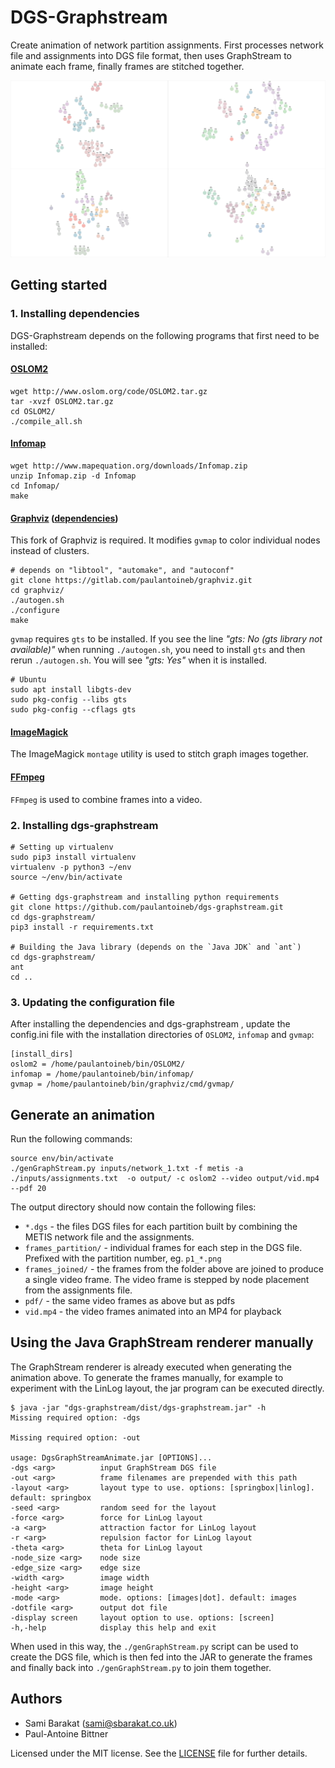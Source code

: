 # DGS-Graphstream

Create animation of network partition assignments. First processes network file and assignments into DGS file format, then uses GraphStream to animate each frame, finally frames are stitched together.

![screenshot](./samples/4_partitions.svg)

## Getting started

### 1. Installing dependencies

DGS-Graphstream depends on the following programs that first need to be installed:

#### [OSLOM2](http://www.oslom.org/software.htm)

```shell
wget http://www.oslom.org/code/OSLOM2.tar.gz
tar -xvzf OSLOM2.tar.gz
cd OSLOM2/
./compile_all.sh
```

#### [Infomap](http://www.mapequation.org/code.html#Linux)

```shell
wget http://www.mapequation.org/downloads/Infomap.zip
unzip Infomap.zip -d Infomap
cd Infomap/
make
```

#### [Graphviz](https://gitlab.com/paulantoineb/graphviz) ([dependencies](https://graphviz.gitlab.io/_pages/Download/Download_source.html))

This fork of Graphviz is required. It modifies `gvmap` to color individual nodes instead of clusters.

```shell
# depends on "libtool", "automake", and "autoconf"
git clone https://gitlab.com/paulantoineb/graphviz.git
cd graphviz/
./autogen.sh
./configure
make
```

`gvmap` requires `gts` to be installed. If you see the line *"gts: No (gts library not available)"* when running `./autogen.sh`, you need to install `gts` and then rerun `./autogen.sh`. You will see *"gts: Yes"* when it is installed.

```shell
# Ubuntu
sudo apt install libgts-dev
sudo pkg-config --libs gts
sudo pkg-config --cflags gts
```

#### [ImageMagick](https://www.imagemagick.org/script/install-source.php#unix)

The ImageMagick `montage` utility is used to stitch graph images together.

#### [FFmpeg](https://www.ffmpeg.org/download.html)

`FFmpeg` is used to combine frames into a video.

### 2. Installing dgs-graphstream    

```shell
# Setting up virtualenv
sudo pip3 install virtualenv
virtualenv -p python3 ~/env
source ~/env/bin/activate

# Getting dgs-graphstream and installing python requirements
git clone https://github.com/paulantoineb/dgs-graphstream.git
cd dgs-graphstream/
pip3 install -r requirements.txt

# Building the Java library (depends on the `Java JDK` and `ant`)
cd dgs-graphstream/
ant
cd ..
```

### 3. Updating the configuration file

After installing the dependencies and dgs-graphstream , update the config.ini file with the installation directories of `OSLOM2`, `infomap` and `gvmap`:
```
[install_dirs]
oslom2 = /home/paulantoineb/bin/OSLOM2/
infomap = /home/paulantoineb/bin/infomap/
gvmap = /home/paulantoineb/bin/graphviz/cmd/gvmap/
```

## Generate an animation

Run the following commands:
```shell
source env/bin/activate
./genGraphStream.py inputs/network_1.txt -f metis -a ./inputs/assignments.txt  -o output/ -c oslom2 --video output/vid.mp4 --pdf 20  
```

The output directory should now contain the following files:
* `*.dgs` - the files DGS files for each partition built by combining the METIS network file and the assignments.
* `frames_partition/` - individual frames for each step in the DGS file. Prefixed with the partition number, eg. `p1_*.png`
* `frames_joined/` - the frames from the folder above are joined to produce a single video frame. The video frame is stepped by node placement from the assignments file.
* `pdf/` - the same video frames as above but as pdfs
* `vid.mp4` - the video frames animated into an MP4 for playback

## Using the Java GraphStream renderer manually

The GraphStream renderer is already executed when generating the animation above. To generate the frames manually,
for example to experiment with the LinLog layout, the jar program can be executed directly.

```
$ java -jar "dgs-graphstream/dist/dgs-graphstream.jar" -h
Missing required option: -dgs

Missing required option: -out

usage: DgsGraphStreamAnimate.jar [OPTIONS]...
-dgs <arg>          input GraphStream DGS file
-out <arg>          frame filenames are prepended with this path
-layout <arg>       layout type to use. options: [springbox|linlog]. default: springbox
-seed <arg>         random seed for the layout
-force <arg>        force for LinLog layout
-a <arg>            attraction factor for LinLog layout
-r <arg>            repulsion factor for LinLog layout
-theta <arg>        theta for LinLog layout
-node_size <arg>    node size
-edge_size <arg>    edge size
-width <arg>        image width
-height <arg>       image height
-mode <arg>         mode. options: [images|dot]. default: images
-dotfile <arg>      output dot file
-display screen     layout option to use. options: [screen]
-h,-help            display this help and exit
```

When used in this way, the `./genGraphStream.py` script can be used to create the DGS file, which is then fed into
the JAR to generate the frames and finally back into `./genGraphStream.py` to join them together.

## Authors

* Sami Barakat (<sami@sbarakat.co.uk>)
* Paul-Antoine Bittner

Licensed under the MIT license. See the [LICENSE](https://github.com/sbarakat/dgs-graphstream/blob/master/LICENSE) file for further details.
